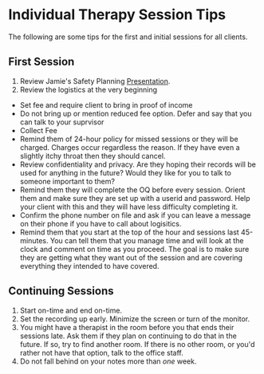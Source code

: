 # Individual Therapy Session Tips

The following are some tips for the first and initial sessions for all clients. 

## First Session

1. Review Jamie's Safety Planning [Presentation](https://speakerdeck.com/jdbedics/clu-clinic-orientation-on-safety-planning).
2. Review the logistics at the very beginning
  * Set fee and require client to bring in proof of income
  * Do not bring up or mention reduced fee option.  Defer and say that you can talk to your suprvisor
  * Collect Fee
  * Remind them of 24-hour policy for missed sessions or they will be charged.  Charges occur regardless the reason.  If they have even a slightly itchy throat then they should cancel.
  * Review confidentiality and privacy.  Are they hoping their records will be used for anything in the future?  Would they like for you to talk to someone important to them?
  * Remind them they will complete the OQ before every session.  Orient them and make sure they are set up with a userid and password.  Help your client with this and they will have less difficulty completing it.
  * Confirm the phone number on file and ask if you can leave a message on their phone if you have to call about logisitics.
  * Remind them that you start at the top of the hour and sessions last 45-minutes.  You can tell them that you manage time and will look at the clock and comment on time as you proceed.  The goal is to make sure they are getting what they want out of the session and are covering everything they intended to have covered.

## Continuing Sessions

1. Start on-time and end on-time.
2. Set the recording up early.  Minimize the screen or turn of the monitor.
3. You might have a therapist in the room before you that ends their sessions late.  Ask them if they plan on continuing to do that in the future.  If so, try to find another room.  If there is no other room, or you'd rather not have that option, talk to the office staff.
4. Do not fall behind on your notes more than *one* week. 
